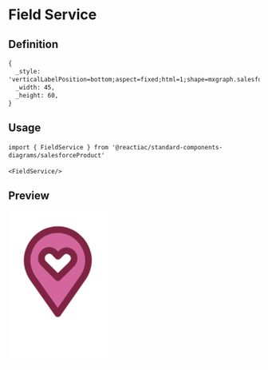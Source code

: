 # Field Service

## Definition

```
{
  _style: 'verticalLabelPosition=bottom;aspect=fixed;html=1;shape=mxgraph.salesforce.field_service;',
  _width: 45,
  _height: 60,
}
```

## Usage

```
import { FieldService } from '@reactiac/standard-components-diagrams/salesforceProduct'

<FieldService/>
```

## Preview

<img src="./field-service.png" width="200"/>
